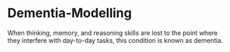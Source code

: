 # Dementia-Modelling
When thinking, memory, and reasoning skills are lost to the point where they interfere  with day-to-day tasks, this condition is known as dementia. 
